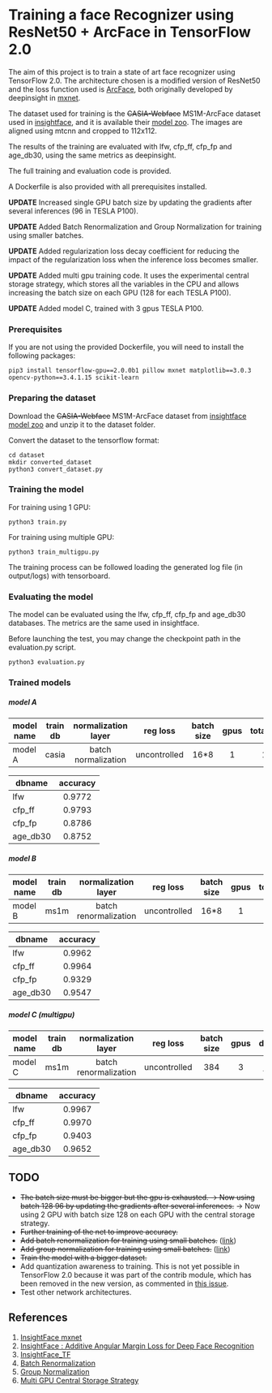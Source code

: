 # Training a face Recognizer using ResNet50 + ArcFace in TensorFlow 2.0

The aim of this project is to train a state of art face recognizer using TensorFlow 2.0. The architecture chosen is a modified version of ResNet50 and the loss function used is [ArcFace](https://arxiv.org/pdf/1801.07698.pdf), both originally developed by deepinsight in [mxnet](https://github.com/deepinsight/insightface).

The dataset used for training is the ~~CASIA-Webface~~ MS1M-ArcFace dataset used in [insightface](https://github.com/deepinsight/insightface), and it is available their [model zoo](https://github.com/deepinsight/insightface/wiki/Dataset-Zoo). The images are aligned using mtcnn and cropped to 112x112.

The results of the training are evaluated with lfw, cfp_ff, cfp_fp and age_db30, using the same metrics as deepinsight.

The full training and evaluation code is provided.

A Dockerfile is also provided with all prerequisites installed.

**UPDATE** Increased single GPU batch size by updating the gradients after several inferences (96 in TESLA P100).

**UPDATE** Added Batch Renormalization and Group Normalization for training using smaller batches.

**UPDATE** Added regularization loss decay coefficient for reducing the impact of the regularization loss when the inference loss becomes smaller.

**UPDATE** Added multi gpu training code. It uses the experimental central storage strategy, which stores all the variables in the CPU and allows increasing the batch size on each GPU (128 for each TESLA P100).

**UPDATE** Added model C, trained with 3 gpus TESLA P100.

### Prerequisites

If you are not using the provided Dockerfile, you will need to install the following packages:

```
pip3 install tensorflow-gpu==2.0.0b1 pillow mxnet matplotlib==3.0.3 opencv-python==3.4.1.15 scikit-learn
```

### Preparing the dataset

Download the ~~CASIA-Webface~~ MS1M-ArcFace dataset from [insightface model zoo](https://github.com/deepinsight/insightface/wiki/Dataset-Zoo) and unzip it to the dataset folder.

Convert the dataset to the tensorflow format:

```
cd dataset
mkdir converted_dataset
python3 convert_dataset.py
```

### Training the model

For training using 1 GPU:

```
python3 train.py
```

For training using multiple GPU:

```
python3 train_multigpu.py
```

The training process can be followed loading the generated log file (in output/logs) with tensorboard.

### Evaluating the model

The model can be evaluated using the lfw, cfp_ff, cfp_fp and age_db30 databases. The metrics are the same used in insightface.

Before launching the test, you may change the checkpoint path in the evaluation.py script.

```
python3 evaluation.py
```

### Trained models

##### model A
| model name    | train db| normalization layer |reg loss|batch size|gpus| total_steps | download |
| ----- |:-----:|:-----:|:-----:|:-----:|:-----:|:-----:|:-----:|
| model A | casia |batch normalization|uncontrolled|16*8|1| 150k |[model a](https://drive.google.com/open?id=1RrVazZAWgDL26HxtacdeHfOADWERDUHK)|

| dbname | accuracy |
| ----- |:-----:|
| lfw |0.9772|
| cfp_ff |0.9793|
| cfp_fp |0.8786|
| age_db30 |0.8752|


##### model B
| model name    | train db| normalization layer |reg loss|batch size|gpus| total_steps | download |
| ----- |:-----:|:-----:|:-----:|:-----:|:-----:|:-----:|:-----:|
| model B | ms1m |batch renormalization|uncontrolled|16*8|1| 768k |[model b](https://drive.google.com/open?id=1PBDCw69nc3Ld02tj1n-ScFEbamzug7sW)|

| dbname | accuracy |
| ----- |:-----:|
| lfw |0.9962|
| cfp_ff |0.9964|
| cfp_fp |0.9329|
| age_db30 |0.9547|

##### model C (multigpu)
| model name    | train db| normalization layer |reg loss|batch size|gpus| download |
| ----- |:-----:|:-----:|:-----:|:-----:|:-----:|:-----:|
| model C | ms1m |batch renormalization|uncontrolled|384|3|[model c](https://drive.google.com/open?id=1VqxJVsTARgRNACsscgPPQt7UJxalLlnz)|

| dbname | accuracy |
| ----- |:-----:|
| lfw |0.9967|
| cfp_ff |0.9970|
| cfp_fp |0.9403|
| age_db30 |0.9652|

## TODO
* ~~The batch size must be bigger but the gpu is exhausted. -> Now using batch ~~128~~ 96 by updating the gradients after several inferences.~~ -> Now using 2 GPU with batch size 128 on each GPU with the central storage strategy.
* ~~Further training of the net to improve accuracy.~~
* ~~Add batch renormalization for training using small batches.~~ ([link](https://arxiv.org/pdf/1702.03275.pdf))
* ~~Add group normalization for training using small batches.~~ ([link](https://arxiv.org/pdf/1803.08494.pdf))
* ~~Train the model with a bigger dataset.~~
* Add quantization awareness to training. This is not yet possible in TensorFlow 2.0 because it was part of the contrib module, which has been removed in the new version, as commented in [this issue](https://github.com/tensorflow/tensorflow/issues/27880).
* Test other network architectures.

## References
1. [InsightFace mxnet](https://github.com/deepinsight/insightface)
2. [InsightFace : Additive Angular Margin Loss for Deep Face Recognition](https://arxiv.org/abs/1801.07698)
3. [InsightFace_TF](https://raw.githubusercontent.com/auroua/InsightFace_TF)
4. [Batch Renormalization](https://arxiv.org/pdf/1702.03275.pdf)
5. [Group Normalization](https://arxiv.org/pdf/1803.08494.pdf)
6. [Multi GPU Central Storage Strategy](https://www.tensorflow.org/api_docs/python/tf/distribute/experimental/CentralStorageStrategy)
